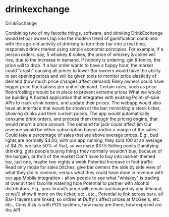 drinkexchange
=============

DrinkExchange
 
Combining two of my favorite things, software, and drinking
DrinkExchange would let bar owners tap into the modern trend of gamification combined with the age-old activity of drinking to turn their bar into a real time, responsive drink market using simple economic principles. 
For example, if a person orders, say, 5 whiskey & cokes, the price of  whiskey & cokes will rise, due to the increase in demand. 
If nobody is ordering, gin & tonics, the price will to drop. 
If a bar order wants to have a happy hour, the market could "crash" causing all prices to lower
Bar owners would have the ability to set opening prices and will be given tools to monitor price elasticity of demand (how much price changes affect demand) 
Risky owners could have bigger price fluctuations per unit of demand. 
Certain rules, such as price floors/ceilings would be in place to prevent extreme prices
What we would be building
A hosted application that integrates with existing Point-of-sale APIs to track drink orders, and update their prices. 
The webapp would also have an interface that would be shown at the bar, mimicking a stock ticker, showing drinks and their current prices.
The app would automatically consume drink orders, and process them through the pricing engine, that would return a price amount. 
The demand for jack could affect jim
Our revenue would be either subscription based and/or a margin of the sales. 
Could take a percentage of sales that are above average prices. 
E.g., bud lights are normally $4.00, with our app running, they sold 100 at an average of $4.75, we take 50% of that, so we make $37.5
Selling points
Gamifying drinking, gets people buying things they normally wouldn't buy, because of the bargain, or thrill of the market
Don't have to buy into market-themed bar, just one, maybe two nights a week
Potential Increase in foot traffic 
Read only mode for sales pitches, give bar owners the side by side view of what they did in revenue, versus what they could have done in revenue with our app
Mobile integration - allow people to see what "whiskey" is trading at over at their favorite watering hole
Potential to partner with alcohol distributors. E.g., your brand's price will remain unchanged by any demand, or we'll show it more on the ticker, etc., etc., 
Potential to link across bars, all Bar-1 taverns are linked, so ordres at Duffy's affect prices at McGee's, etc. etc., 
Cons
Risk is with POS systems, how many are there, how exposed are the API
